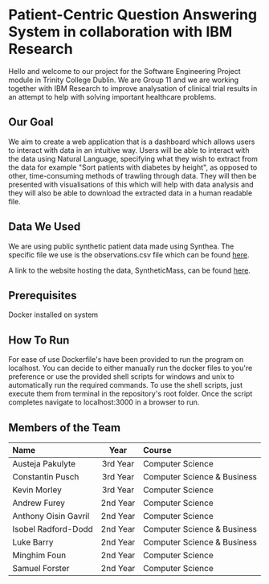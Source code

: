 # Patient-Centric Question Answering System in collaboration with IBM Research

Hello and welcome to our project for the Software Engineering Project module in Trinity College Dublin. We are Group 11 and we are working together with IBM Research to improve analysation of clinical trial results in an attempt to help with solving important healthcare problems.

## Our Goal

We aim to create a web application that is a dashboard which allows users to interact with data in an intuitive way. Users will be able to interact with the data using Natural Language, specifying what they wish to extract from the data for example "Sort patients with diabetes by height", as opposed to other, time-consuming methods of trawling through data. They will then be presented with visualisations of this which will help with data analysis and they will also be able to download the extracted data in a human readable file.

## Data We Used

We are using public synthetic patient data made using Synthea. The specific file we use is the observations.csv file which can be found [here](https://synthetichealth.github.io/synthea-sample-data/downloads/synthea_sample_data_csv_apr2020.zip).

A link to the website hosting the data, SyntheticMass, can be found [here](https://synthea.mitre.org/).

## Prerequisites

Docker installed on system

## How To Run

For ease of use Dockerfile's have been provided to run the program on localhost. You can decide to either manually run the docker files to you're preference or use the provided shell scripts for windows and unix to automatically run the required commands. To use the shell scripts, just execute them from terminal in the repository's root folder. Once the script completes navigate to localhost:3000 in a browser to run.  

## Members of the Team
| Name                  | Year        | Course                        |
| :---                  |    :----:   | :---                          |
| Austeja Pakulyte      | 3rd Year    | Computer Science              |
| Constantin Pusch      | 3rd Year    | Computer Science & Business   |
| Kevin Morley          | 3rd Year    | Computer Science              |
| Andrew Furey          | 2nd Year    | Computer Science              |
| Anthony Oisin Gavril  | 2nd Year    | Computer Science              |
| Isobel Radford-Dodd   | 2nd Year    | Computer Science & Business   |
| Luke Barry            | 2nd Year    | Computer Science & Business   |
| Minghim Foun          | 2nd Year    | Computer Science              |
| Samuel Forster        | 2nd Year    | Computer Science              |


